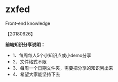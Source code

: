 # zxfed
Front-end knowledge

【20180626】 

**前端知识分享说明：**

- 1、每周每人5个小知识点或小demo分享
- 2、文件格式不限
- 3、每周一个日期文件夹，需要把分享的知识列出来
- 4、希望大家能坚持下去
